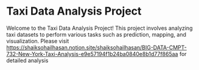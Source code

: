 # Taxi Data Analysis Project

Welcome to the Taxi Data Analysis Project! This project involves analyzing taxi datasets to perform various tasks such as prediction, mapping, and visualization. 
Please visit https://shaiksohailhasan.notion.site/shaiksohailhasan/BIG-DATA-CMPT-732-New-York-Taxi-Analysis-e9e57194f1b24ba0840e8b1d77f865aa for detailed analysis